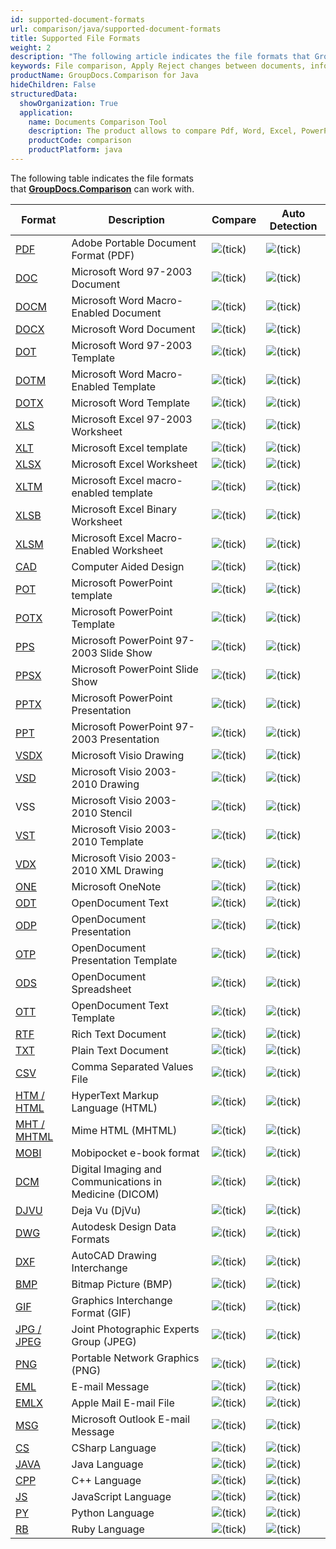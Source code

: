 ```yaml
---
id: supported-document-formats
url: comparison/java/supported-document-formats
title: Supported File Formats
weight: 2
description: "The following article indicates the file formats that GroupDocs.Comparison can work with."
keywords: File comparison, Apply Reject changes between documents, information extraction, supported file formats
productName: GroupDocs.Comparison for Java
hideChildren: False
structuredData:
  showOrganization: True
  application:
    name: Documents Comparison Tool
    description: The product allows to compare Pdf, Word, Excel, PowerPoint, AutoCad, Image, Code and much more file formats. Comparison API also supports accepting or rejecting changes, extracting document information and generating comparison report
    productCode: comparison
    productPlatform: java
---
```


The following table indicates the file formats that **[GroupDocs.Comparison](https://products.groupdocs.com/comparison/java)** can work with.

| Format                                                    | Description                                            | Compare                                      | Auto Detection                               |
| --------------------------------------------------------- | ------------------------------------------------------ | -------------------------------------------- | -------------------------------------------- |
| [PDF](https://docs.fileformat.com/pdf/)                   | Adobe Portable Document Format (PDF)                   | ![(tick)](/comparison/java/images/check.png) | ![(tick)](/comparison/java/images/check.png) |
| [DOC](https://docs.fileformat.com/word-processing/doc/)   | Microsoft Word 97-2003 Document                        | ![(tick)](/comparison/java/images/check.png) | ![(tick)](/comparison/java/images/check.png) |
| [DOCM](https://docs.fileformat.com/word-processing/docm/) | Microsoft Word Macro-Enabled Document                  | ![(tick)](/comparison/java/images/check.png) | ![(tick)](/comparison/java/images/check.png) |
| [DOCX](https://docs.fileformat.com/word-processing/docx/) | Microsoft Word Document                                | ![(tick)](/comparison/java/images/check.png) | ![(tick)](/comparison/java/images/check.png) |
| [DOT](https://docs.fileformat.com/word-processing/dot/)   | Microsoft Word 97-2003 Template                        | ![(tick)](/comparison/java/images/check.png) | ![(tick)](/comparison/java/images/check.png) |
| [DOTM](https://docs.fileformat.com/word-processing/dotm/) | Microsoft Word Macro-Enabled Template                  | ![(tick)](/comparison/java/images/check.png) | ![(tick)](/comparison/java/images/check.png) |
| [DOTX](https://docs.fileformat.com/word-processing/dotx/) | Microsoft Word Template                                | ![(tick)](/comparison/java/images/check.png) | ![(tick)](/comparison/java/images/check.png) |
| [XLS](https://docs.fileformat.com/spreadsheet/xls/)       | Microsoft Excel 97-2003 Worksheet                      | ![(tick)](/comparison/java/images/check.png) | ![(tick)](/comparison/java/images/check.png) |
| [XLT](https://docs.fileformat.com/spreadsheet/xlt)        | Microsoft Excel template                               | ![(tick)](/comparison/java/images/check.png) | ![(tick)](/comparison/java/images/check.png) |
| [XLSX](https://docs.fileformat.com/spreadsheet/xlsx/)     | Microsoft Excel Worksheet                              | ![(tick)](/comparison/java/images/check.png) | ![(tick)](/comparison/java/images/check.png) |
| [XLTM](https://docs.fileformat.com/spreadsheet/xltm/)     | Microsoft Excel macro-enabled template                 | ![(tick)](/comparison/java/images/check.png) | ![(tick)](/comparison/java/images/check.png) |
| [XLSB](https://docs.fileformat.com/spreadsheet/xlsb/)     | Microsoft Excel Binary Worksheet                       | ![(tick)](/comparison/java/images/check.png) | ![(tick)](/comparison/java/images/check.png) |
| [XLSM](https://docs.fileformat.com/spreadsheet/xlsm/)     | Microsoft Excel Macro-Enabled Worksheet                | ![(tick)](/comparison/java/images/check.png) | ![(tick)](/comparison/java/images/check.png) |
| [CAD](https://docs.fileformat.com/cad/)                   | Computer Aided Design                                  | ![(tick)](/comparison/java/images/check.png) | ![(tick)](/comparison/java/images/check.png) |
| [POT](https://docs.fileformat.com/presentation/pot/)      | Microsoft PowerPoint template                          | ![(tick)](/comparison/java/images/check.png) | ![(tick)](/comparison/java/images/check.png) |
| [POTX](https://docs.fileformat.com/presentation/potx/)    | Microsoft PowerPoint Template                          | ![(tick)](/comparison/java/images/check.png) | ![(tick)](/comparison/java/images/check.png) |
| [PPS](https://docs.fileformat.com/presentation/pps/)      | Microsoft PowerPoint 97-2003 Slide Show                | ![(tick)](/comparison/java/images/check.png) | ![(tick)](/comparison/java/images/check.png) |
| [PPSX](https://docs.fileformat.com/presentation/ppsx/)    | Microsoft PowerPoint Slide Show                        | ![(tick)](/comparison/java/images/check.png) | ![(tick)](/comparison/java/images/check.png) |
| [PPTX](https://docs.fileformat.com/presentation/pptx/)    | Microsoft PowerPoint Presentation                      | ![(tick)](/comparison/java/images/check.png) | ![(tick)](/comparison/java/images/check.png) |
| [PPT](https://docs.fileformat.com/presentation/ppt/)      | Microsoft PowerPoint 97-2003 Presentation              | ![(tick)](/comparison/java/images/check.png) | ![(tick)](/comparison/java/images/check.png) |
| [VSDX](https://docs.fileformat.com/image/vsdx/)           | Microsoft Visio Drawing                                | ![(tick)](/comparison/java/images/check.png) | ![(tick)](/comparison/java/images/check.png) |
| [VSD](https://docs.fileformat.com/image/vsd/)             | Microsoft Visio 2003-2010 Drawing                      | ![(tick)](/comparison/java/images/check.png) | ![(tick)](/comparison/java/images/check.png) |
| VSS                                                       | Microsoft Visio 2003-2010 Stencil                      | ![(tick)](/comparison/java/images/check.png) | ![(tick)](/comparison/java/images/check.png) |
| [VST](https://docs.fileformat.com/image/vst/)             | Microsoft Visio 2003-2010 Template                     | ![(tick)](/comparison/java/images/check.png) | ![(tick)](/comparison/java/images/check.png) |
| [VDX](https://docs.fileformat.com/image/vdx/)             | Microsoft Visio 2003-2010 XML Drawing                  | ![(tick)](/comparison/java/images/check.png) | ![(tick)](/comparison/java/images/check.png) |
| [ONE](https://docs.fileformat.com/note-taking/one/)       | Microsoft OneNote                                      | ![(tick)](/comparison/java/images/check.png) | ![(tick)](/comparison/java/images/check.png) |
| [ODT](https://docs.fileformat.com/word-processing/odt/)   | OpenDocument Text                                      | ![(tick)](/comparison/java/images/check.png) | ![(tick)](/comparison/java/images/check.png) |
| [ODP](https://docs.fileformat.com/presentation/odp/)      | OpenDocument Presentation                              | ![(tick)](/comparison/java/images/check.png) | ![(tick)](/comparison/java/images/check.png) |
| [OTP](https://docs.fileformat.com/presentation/otp/)      | OpenDocument Presentation Template                     | ![(tick)](/comparison/java/images/check.png) | ![(tick)](/comparison/java/images/check.png) |
| [ODS](https://docs.fileformat.com/spreadsheet/ods/)       | OpenDocument Spreadsheet                               | ![(tick)](/comparison/java/images/check.png) | ![(tick)](/comparison/java/images/check.png) |
| [OTT](https://docs.fileformat.com/word-processing/ott/)   | OpenDocument Text Template                             | ![(tick)](/comparison/java/images/check.png) | ![(tick)](/comparison/java/images/check.png) |
| [RTF](https://docs.fileformat.com/word-processing/rtf/)   | Rich Text Document                                     | ![(tick)](/comparison/java/images/check.png) | ![(tick)](/comparison/java/images/check.png) |
| [TXT](https://docs.fileformat.com/word-processing/txt/)   | Plain Text Document                                    | ![(tick)](/comparison/java/images/check.png) | ![(tick)](/comparison/java/images/check.png) |
| [CSV](https://docs.fileformat.com/spreadsheet/csv/)       | Comma Separated Values File                            | ![(tick)](/comparison/java/images/check.png) | ![(tick)](/comparison/java/images/check.png) |
| [HTM / HTML](https://docs.fileformat.com/web/html/)       | HyperText Markup Language (HTML)                       | ![(tick)](/comparison/java/images/check.png) | ![(tick)](/comparison/java/images/check.png) |
| [MHT / MHTML](https://docs.fileformat.com/web/mhtml/)     | Mime HTML (MHTML)                                      | ![(tick)](/comparison/java/images/check.png) | ![(tick)](/comparison/java/images/check.png) |
| [MOBI](https://docs.fileformat.com/ebook/mobi/)           | Mobipocket e-book format                               | ![(tick)](/comparison/java/images/check.png) | ![(tick)](/comparison/java/images/check.png) |
| [DCM](https://docs.fileformat.com/image/dcm/)             | Digital Imaging and Communications in Medicine (DICOM) | ![(tick)](/comparison/java/images/check.png) | ![(tick)](/comparison/java/images/check.png) |
| [DJVU](https://docs.fileformat.com/image/djvu/)           | Deja Vu (DjVu)                                         | ![(tick)](/comparison/java/images/check.png) | ![(tick)](/comparison/java/images/check.png) |
| [DWG](https://docs.fileformat.com/cad/dwg/)               | Autodesk Design Data Formats                           | ![(tick)](/comparison/java/images/check.png) | ![(tick)](/comparison/java/images/check.png) |
| [DXF](https://docs.fileformat.com/cad/dxf/)               | AutoCAD Drawing Interchange                            | ![(tick)](/comparison/java/images/check.png) | ![(tick)](/comparison/java/images/check.png) |
| [BMP](https://docs.fileformat.com/image/bmp/)             | Bitmap Picture (BMP)                                   | ![(tick)](/comparison/java/images/check.png) | ![(tick)](/comparison/java/images/check.png) |
| [GIF](https://docs.fileformat.com/image/gif/)             | Graphics Interchange Format (GIF)                      | ![(tick)](/comparison/java/images/check.png) | ![(tick)](/comparison/java/images/check.png) |
| [JPG / JPEG](https://docs.fileformat.com/image/jpeg)      | Joint Photographic Experts Group (JPEG)                | ![(tick)](/comparison/java/images/check.png) | ![(tick)](/comparison/java/images/check.png) |
| [PNG](https://docs.fileformat.com/image/png/)             | Portable Network Graphics (PNG)                        | ![(tick)](/comparison/java/images/check.png) | ![(tick)](/comparison/java/images/check.png) |
| [EML](https://docs.fileformat.com/email/eml/)             | E-mail Message                                         | ![(tick)](/comparison/java/images/check.png) | ![(tick)](/comparison/java/images/check.png) |
| [EMLX](https://docs.fileformat.com/email/emlx/)           | Apple Mail E-mail File                                 | ![(tick)](/comparison/java/images/check.png) | ![(tick)](/comparison/java/images/check.png) |
| [MSG](https://docs.fileformat.com/email/msg/)             | Microsoft Outlook E-mail Message                       | ![(tick)](/comparison/java/images/check.png) | ![(tick)](/comparison/java/images/check.png) |
| [CS](https://docs.fileformat.com/programming/cs/)         | CSharp Language                                        | ![(tick)](/comparison/java/images/check.png) | ![(tick)](/comparison/java/images/check.png) |
| [JAVA](https://docs.fileformat.com/programming/java/)     | Java Language                                          | ![(tick)](/comparison/net/images/check.png)  | ![(tick)](/comparison/net/images/check.png)  |
| [CPP](https://docs.fileformat.com/programming/cpp/)       | C++ Language                                           | ![(tick)](/comparison/net/images/check.png)  | ![(tick)](/comparison/net/images/check.png)  |
| [JS](https://docs.fileformat.com/web/js/)                 | JavaScript Language                                    | ![(tick)](/comparison/net/images/check.png)  | ![(tick)](/comparison/net/images/check.png)  |
| [PY](https://docs.fileformat.com/programming/py/)         | Python Language                                        | ![(tick)](/comparison/net/images/check.png)  | ![(tick)](/comparison/net/images/check.png)  |
| [RB](https://docs.fileformat.com/ebook/rb/)               | Ruby Language                                          | ![(tick)](/comparison/net/images/check.png)  | ![(tick)](/comparison/net/images/check.png)  |
